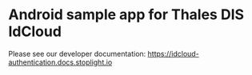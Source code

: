 # Android sample app for Thales DIS IdCloud

Please see our developer documentation: https://idcloud-authentication.docs.stoplight.io
